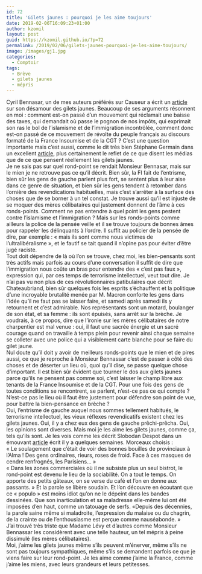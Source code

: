 ```yaml
---
id: 72
title: 'Gilets jaunes : pourquoi je les aime toujours'
date: 2019-02-06T16:09:23+01:00
author: kzomil
layout: post
guid: https://kzomil.github.io/?p=72
permalink: /2019/02/06/gilets-jaunes-pourquoi-je-les-aime-toujours/
image: /images/gj1.jpg
categories:
  - Comptoir
tags:
  - Brève
  - gilets jaunes
  - mépris
---
```

Cyril Bennasar, un de mes auteurs préférés sur Causeur a écrit un [article](https://www.causeur.fr/pas-gilets-jaunes-immigration-anti-2-158810) sur son désamour des gilets jaunes. Beaucoup de ses arguments résonnent en moi : comment est-on passé d&rsquo;un mouvement qui réclamait une baisse des taxes, qui demandait où passe le pognon de nos impôts, qui exprimait son ras le bol de l&rsquo;islamisme et de l&rsquo;immigration incontrôlée, comment donc est-on passé de ce mouvement de révolte du peuple français au discours formaté de la France Insoumise et de la CGT ? C&rsquo;est une question importante mais c&rsquo;est aussi, comme le dit très bien Stéphane Germain dans un excellent [article](https://www.causeur.fr/gilets-jaunes-medias-isf-ric-debat-158790), plus certainement le reflet de ce que disent les médias que de ce que pensent réellement les gilets jaunes.  
Je ne sais pas sur quel rond-point se rendait Monsieur Bennasar, mais sur le mien je ne retrouve pas ce qu&rsquo;il décrit. Bien sûr, la FI fait de l&rsquo;entrisme, bien sûr les gens de gauche parlent plus fort, se sentent plus à leur aise dans ce genre de situation, et bien sûr les gens tendent à retomber dans l&rsquo;ornière des revendications habituelles, mais c&rsquo;est s&rsquo;arrêter à la surface des choses que de se borner à un tel constat. Je trouve aussi qu&rsquo;il est injuste de se moquer des mères célibataires qui justement donnent de l&rsquo;âme à ces ronds-points. Comment ne pas entendre à quel point les gens pestent contre l&rsquo;islamisme et l&rsquo;immigration ? Mais sur les ronds-points comme ailleurs la police de la pensée veille et il se trouve toujours de bonnes âmes pour rappeler les délinquants à l&rsquo;ordre. Il suffit au policier de la pensée de dire, par exemple : « mais ils sont comme nous victimes de l&rsquo;ultralibéralisme », et le fautif se tait quand il n&rsquo;opine pas pour éviter d&rsquo;être jugé raciste.  
Tout doit dépendre de là où l&rsquo;on se trouve, chez moi, les bien-pensants sont très actifs mais parfois au cours d&rsquo;une conversation il suffit de dire que l&rsquo;immigration nous coûte un bras pour entendre des « c&rsquo;est pas faux », expression qui, par ces temps de terrorisme intellectuel, veut tout dire. Je n&rsquo;ai pas vu non plus de ces révolutionnaires patibulaires que décrit Chateaubriand, bien sûr quelques fois les esprits s&rsquo;échauffent et la politique d&rsquo;une incroyable brutalité menée par M. Macron conforte les gens dans l&rsquo;idée qu&rsquo;il ne faut pas se laisser faire, et samedi après samedi ils y retournent et c&rsquo;est admirable. Nos représentants sont un motard, boulanger de son état, et sa femme : ils sont épuisés, sans arrêt sur la brèche. Je voudrais, à ce propos, dire que l&rsquo;ironie sur les mères célibataires de notre charpentier est mal venue : oui, il faut une sacrée énergie et un sacré courage quand on travaille à temps plein pour revenir ainsi chaque semaine se colleter avec une police qui a visiblement carte blanche pour se faire du gilet jaune.  
Nul doute qu&rsquo;il doit y avoir de meilleurs ronds-points que le mien et de pires aussi, ce que je reproche à Monsieur Bennassar c&rsquo;est de passer à côté des choses et de déserter un lieu où, quoi qu&rsquo;il dise, se passe quelque chose d&rsquo;important. Il est bien sûr évident que tourner le dos aux gilets jaunes parce qu&rsquo;ils ne pensent pas comme soi, c&rsquo;est laisser le champ libre aux tenants de la France Insoumise et de la CGT. Pour une fois des gens de toutes conditions se rencontrent, se parlent, n&rsquo;est-ce pas ce qui compte ? N&rsquo;est-ce pas le lieu où il faut être justement pour défendre son point de vue, pour battre la bien-pensance en brèche ?  
Oui, l&rsquo;entrisme de gauche auquel nous sommes tellement habitués, le terrorisme intellectuel, les vieux réflexes revendicatifs existent chez les gilets jaunes. Oui, il y a chez eux des gens de gauche prêchi-prêcha. Oui, les opinions sont diverses. Mais moi je les aime les gilets jaunes, comme ça, tels qu&rsquo;ils sont. Je les vois comme les décrit Slobodan Despot dans un émouvant [article](https://www.causeur.fr/gilets-jaunes-suisse-despot-157128) écrit il y a quelques semaines. Morceaux choisis :  
« Le soulagement que c’était de voir des bonnes bouilles de provinciaux à l’Alma ! Des gens ordinaires, rieurs, roses de froid. Face à ces masques de cendre renfrognés, les Parisiens… »  
« Dans les zones commerciales où il ne subsiste plus un seul bistrot, le rond-point est devenu le lieu de la sociabilité. On a tout le temps. On apporte des petits gâteaux, on se verse du café et l’on en donne aux passants. » Et la parole se libère soudain. Et l’on découvre en écoutant que ce « populo » est moins idiot qu’on ne le dépeint dans les bandes dessinées. Que son inarticulation et sa maladresse elle-même lui ont été imposées d’en haut, comme un tatouage de serfs. «Depuis des décennies, la parole saine même si maladroite, l’expression du malaise ou du chagrin, de la crainte ou de l’enthousiasme est perçue comme nauséabonde. »  
J&rsquo;ai trouvé très triste que Madame Lévy et d&rsquo;autres comme Monsieur Bennassar les considèrent avec une telle hauteur, un tel mépris à peine dissimulé (les mères célibataires).  
Moi, j&rsquo;aime les gilets jaunes même s&rsquo;ils peuvent m&rsquo;énerver, même s&rsquo;ils ne sont pas toujours sympathiques, même s&rsquo;ils se demandent parfois ce que je viens faire sur leur rond-point. Je les aime comme j&rsquo;aime la France, comme j&rsquo;aime les miens, avec leurs grandeurs et leurs petitesses.
